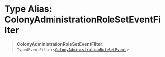 # Type Alias: ColonyAdministrationRoleSetEventFilter

> **ColonyAdministrationRoleSetEventFilter**: `TypedEventFilter`\<[`ColonyAdministrationRoleSetEvent`](ColonyAdministrationRoleSetEvent.md)\>
